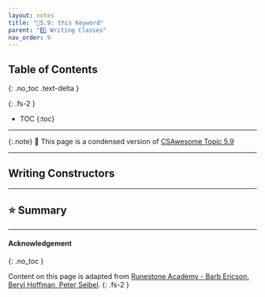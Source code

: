 ```yaml
---
layout: notes
title: "📓5.9: this Keyword" 
parent: "5️⃣ Writing Classes"
nav_order: 9
---
```


## Table of Contents
{: .no_toc .text-delta }

{: .fs-2 }
- TOC
{:toc}

---

{:.note}
📖 This page is a condensed version of [CSAwesome Topic 5.9](https://runestone.academy/ns/books/published/csawesome/Unit5-Writing-Classes/topic-5-9-this.html?mode=browsing) 

---

## Writing Constructors



---

## ⭐️ Summary


  

---

#### Acknowledgement
{: .no_toc }

Content on this page is adapted from [Runestone Academy - Barb Ericson, Beryl Hoffman, Peter Seibel](https://runestone.academy/ns/books/published/csawesome/index.html?mode=browsing).
{: .fs-2 }
